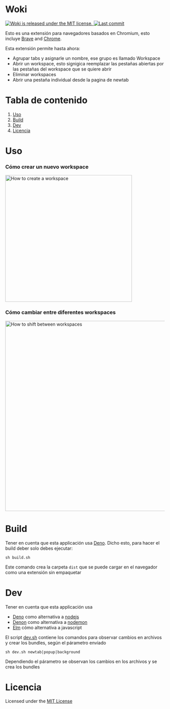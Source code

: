 


# Woki
<p>
  <a href="https://github.com/haderman/woki-extension/blob/master/LICENSE">
    <img src="https://img.shields.io/github/license/haderman/woki-extension" alt="Woki is released under the MIT license." />
  </a>
  <a href="https://github.com/haderman/woki-extension/graphs/commit-activity">
    <img src="https://img.shields.io/github/last-commit/haderman/woki-extension" alt="Last commit" />
  </a>
</p>

Esto es una extensión para navegadores basados en Chromium, esto incluye [Brave](https://brave.com/) and [Chrome](https://www.google.com/intl/es-419/chrome/).


Esta extensión permite hasta ahora:

 - Agrupar tabs y asignarle un nombre, ese grupo es llamado Workspace
 - Abrir un workspace, esto signigica reemplazar las pestañas abiertas por las pestañas del workspace que se quiere abrir
 - Eliminar workspaces
 - Abrir una pestaña individual desde la pagina de newtab


# Tabla de contenido
1. [Uso](#use)
1. [Build](#build)   
2. [Dev](#dev)
3. [Licencia](#licence) 


<a name="use"></a> 
# Uso

### Cómo crear un nuevo workspace
<div>
  <img src="https://github.com/haderman/woki-extension/blob/master/docs/how_to_create.gif" alt="How to create a workspace" width="400"/>
</div>

### Cómo cambiar entre diferentes workspaces
<div>
  <img src="https://github.com/haderman/woki-extension/blob/master/docs/how_to_use.gif" alt="How to shift between workspaces" width="600" />
</div>


<a name="build"></a> 
# Build
Tener en cuenta que esta applicación usa [Deno](https://deno.land). Dicho esto, para hacer el build deber solo debes ejecutar:

    sh build.sh

Este comando crea la carpeta `dist` que se puede cargar en el navegador como una extensión sin empaquetar


<a name="dev"></a> 
# Dev
Tener en cuenta que esta applicación usa

 - [Deno](https://deno.land) como alternativa a [nodejs](https://nodejs.org/es/)
 - [Denon](https://deno.land/x/denon/) como alternativa a [nodemon](https://www.npmjs.com/package/nodemon)
 - [Elm](https://elm-lang.org/) cómo alternativa a javascript

El script [dev.sh](https://github.com/haderman/woki-extension/blob/master/dev.sh) contiene los comandos para observar cambios en archivos y crear los bundles, según el párametro enviado
```
sh dev.sh newtab|popup|background
```
Dependiendo el párametro se observan los cambios en los archivos y se crea los bundles


<a name="licence"></a> 
# Licencia
Licensed under the [MIT License](LICENCE.md)



